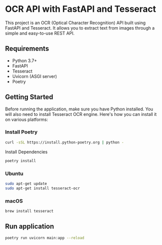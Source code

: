 # OCR API with FastAPI and Tesseract

This project is an OCR (Optical Character Recognition) API built using FastAPI and Tesseract. It allows you to extract text from images through a simple and easy-to-use REST API.

## Requirements

- Python 3.7+
- FastAPI
- Tesseract
- Uvicorn (ASGI server)
- Poetry

## Getting Started

Before running the application, make sure you have Python installed. You will also need to install Tesseract OCR engine. Here's how you can install it on various platforms:

### Install Poetry
```sh
curl -sSL https://install.python-poetry.org | python -
```
Install Dependencies
```sh
poetry install
```

### Ubuntu

```sh
sudo apt-get update
sudo apt-get install tesseract-ocr
```

### macOS
```sh
brew install tesseract
```

## Run application
```sh
poetry run uvicorn main:app --reload
```